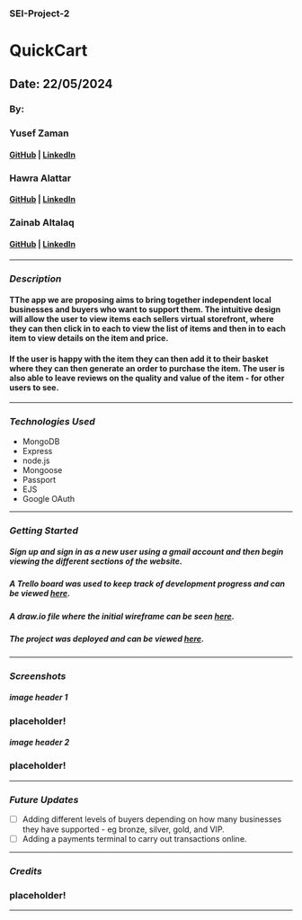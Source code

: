 ### SEI-Project-2

# QuickCart

## Date: 22/05/2024

### By:

### Yusef Zaman

#### [GitHub](https://github.com/yusefzaman) | [LinkedIn](https://www.linkedin.com/in/yusefzaman/)

### Hawra Alattar

#### [GitHub](.......) | [LinkedIn](.......)

### Zainab Altalaq

#### [GitHub](.......) | [LinkedIn](.......)

---

### **_Description_**

#### TThe app we are proposing aims to bring together independent local businesses and buyers who want to support them. The intuitive design will allow the user to view items each sellers virtual storefront, where they can then click in to each to view the list of items and then in to each item to view details on the item and price.

#### If the user is happy with the item they can then add it to their basket where they can then generate an order to purchase the item. The user is also able to leave reviews on the quality and value of the item - for other users to see.

---

### **_Technologies Used_**

- MongoDB
- Express
- node.js
- Mongoose
- Passport
- EJS
- Google OAuth

---

### **_Getting Started_**

##### Sign up and sign in as a new user using a gmail account and then begin viewing the different sections of the website.

##### A Trello board was used to keep track of development progress and can be viewed [here](https://trello.com/b/89R28lox/unit-2-project).

##### A draw.io file where the initial wireframe can be seen [here](URhttps://app.diagrams.net/#Hyusefzaman%2FSEI-Project-2-QuickCart%2Fmain%2FWireFrame.drawio#%7B%22pageId%22%3A%2203018318-947c-dd8e-b7a3-06fadd420f32%22%7DL).

##### The project was deployed and can be viewed [here](URL).

---

### **_Screenshots_**

##### image header 1

### placeholder!

##### image header 2

### placeholder!

---

### **_Future Updates_**

- [ ] Adding different levels of buyers depending on how many businesses they have supported - eg bronze, silver, gold, and VIP.
- [ ] Adding a payments terminal to carry out transactions online.

---

### **_Credits_**

### placeholder!

---
